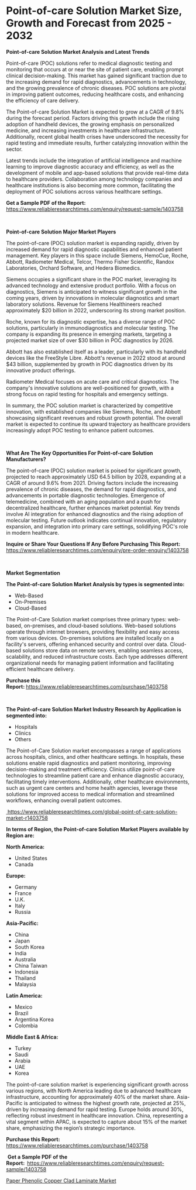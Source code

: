 <p><h1>Point-of-care Solution Market Size, Growth and Forecast from 2025 - 2032</h1></p><p><strong>Point-of-care Solution Market Analysis and Latest Trends</strong></p>
<p><p>Point-of-care (POC) solutions refer to medical diagnostic testing and monitoring that occurs at or near the site of patient care, enabling prompt clinical decision-making. This market has gained significant traction due to the increasing demand for rapid diagnostics, advancements in technology, and the growing prevalence of chronic diseases. POC solutions are pivotal in improving patient outcomes, reducing healthcare costs, and enhancing the efficiency of care delivery.</p><p>The Point-of-care Solution Market is expected to grow at a CAGR of 9.8% during the forecast period. Factors driving this growth include the rising adoption of handheld devices, the growing emphasis on personalized medicine, and increasing investments in healthcare infrastructure. Additionally, recent global health crises have underscored the necessity for rapid testing and immediate results, further catalyzing innovation within the sector.</p><p>Latest trends include the integration of artificial intelligence and machine learning to improve diagnostic accuracy and efficiency, as well as the development of mobile and app-based solutions that provide real-time data to healthcare providers. Collaboration among technology companies and healthcare institutions is also becoming more common, facilitating the deployment of POC solutions across various healthcare settings.</p></p>
<p><strong>Get a Sample PDF of the Report:&nbsp;</strong> <a href="https://www.reliableresearchtimes.com/enquiry/request-sample/1403758?utm_campaign=2009&utm_medium=2&utm_source=Github&utm_content=ia&utm_term=28032025&utm_id=point-of-care-solution">https://www.reliableresearchtimes.com/enquiry/request-sample/1403758</a></p>
<p>&nbsp;</p>
<p><strong>Point-of-care Solution Major Market Players</strong></p>
<p><p>The point-of-care (POC) solution market is expanding rapidly, driven by increased demand for rapid diagnostic capabilities and enhanced patient management. Key players in this space include Siemens, HemoCue, Roche, Abbott, Radiometer Medical, Telcor, Thermo Fisher Scientific, Randox Laboratories, Orchard Software, and Hedera Biomedics.</p><p>Siemens occupies a significant share in the POC market, leveraging its advanced technology and extensive product portfolio. With a focus on diagnostics, Siemens is anticipated to witness significant growth in the coming years, driven by innovations in molecular diagnostics and smart laboratory solutions. Revenue for Siemens Healthineers reached approximately $20 billion in 2022, underscoring its strong market position.</p><p>Roche, known for its diagnostic expertise, has a diverse range of POC solutions, particularly in immunodiagnostics and molecular testing. The company is expanding its presence in emerging markets, targeting a projected market size of over $30 billion in POC diagnostics by 2026. </p><p>Abbott has also established itself as a leader, particularly with its handheld devices like the FreeStyle Libre. Abbott's revenue in 2022 stood at around $43 billion, supplemented by growth in POC diagnostics driven by its innovative product offerings.</p><p>Radiometer Medical focuses on acute care and critical diagnostics. The company's innovative solutions are well-positioned for growth, with a strong focus on rapid testing for hospitals and emergency settings. </p><p>In summary, the POC solution market is characterized by competitive innovation, with established companies like Siemens, Roche, and Abbott showcasing significant revenues and robust growth potential. The overall market is expected to continue its upward trajectory as healthcare providers increasingly adopt POC testing to enhance patient outcomes.</p></p>
<p>&nbsp;</p>
<p><strong>What Are The Key Opportunities For Point-of-care Solution Manufacturers?</strong></p>
<p><p>The point-of-care (POC) solution market is poised for significant growth, projected to reach approximately USD 64.5 billion by 2028, expanding at a CAGR of around 9.6% from 2021. Driving factors include the increasing prevalence of chronic diseases, the demand for rapid diagnostics, and advancements in portable diagnostic technologies. Emergence of telemedicine, combined with an aging population and a push for decentralized healthcare, further enhances market potential. Key trends involve AI integration for enhanced diagnostics and the rising adoption of molecular testing. Future outlook indicates continual innovation, regulatory expansion, and integration into primary care settings, solidifying POC's role in modern healthcare.</p></p>
<p><strong>Inquire or Share Your Questions If Any Before Purchasing This Report:</strong> <a href="https://www.reliableresearchtimes.com/enquiry/pre-order-enquiry/1403758?utm_campaign=2009&utm_medium=2&utm_source=Github&utm_content=ia&utm_term=28032025&utm_id=point-of-care-solution">https://www.reliableresearchtimes.com/enquiry/pre-order-enquiry/1403758</a></p>
<p>&nbsp;</p>
<p><strong>Market Segmentation</strong></p>
<p><strong>The Point-of-care Solution Market Analysis by types is segmented into:</strong></p>
<p><ul><li>Web-Based</li><li>On-Premises</li><li>Cloud-Based</li></ul></p>
<p><p>The Point-of-Care Solution market comprises three primary types: web-based, on-premises, and cloud-based solutions. Web-based solutions operate through internet browsers, providing flexibility and easy access from various devices. On-premises solutions are installed locally on a facility's servers, offering enhanced security and control over data. Cloud-based solutions store data on remote servers, enabling seamless access, scalability, and reduced infrastructure costs. Each type addresses different organizational needs for managing patient information and facilitating efficient healthcare delivery.</p></p>
<p><strong>Purchase this Report:&nbsp;</strong><a href="https://www.reliableresearchtimes.com/purchase/1403758?utm_campaign=2009&utm_medium=2&utm_source=Github&utm_content=ia&utm_term=28032025&utm_id=point-of-care-solution">https://www.reliableresearchtimes.com/purchase/1403758</a></p>
<p>&nbsp;</p>
<p><strong>The Point-of-care Solution Market Industry Research by Application is segmented into:</strong></p>
<p><ul><li>Hospitals</li><li>Clinics</li><li>Others</li></ul></p>
<p><p>The Point-of-Care Solution market encompasses a range of applications across hospitals, clinics, and other healthcare settings. In hospitals, these solutions enable rapid diagnostics and patient monitoring, improving decision-making and treatment efficiency. Clinics utilize point-of-care technologies to streamline patient care and enhance diagnostic accuracy, facilitating timely interventions. Additionally, other healthcare environments, such as urgent care centers and home health agencies, leverage these solutions for improved access to medical information and streamlined workflows, enhancing overall patient outcomes.</p></p>
<p><a href="https://www.reliableresearchtimes.com/global-point-of-care-solution-market-r1403758?utm_campaign=2009&utm_medium=2&utm_source=Github&utm_content=ia&utm_term=28032025&utm_id=point-of-care-solution">&nbsp;https://www.reliableresearchtimes.com/global-point-of-care-solution-market-r1403758</a></p>
<p><strong>In terms of Region, the Point-of-care Solution Market Players available by Region are:</strong></p>
<p>
    <p> <strong> North America: </strong>
        <ul>
            <li>United States</li>
            <li>Canada</li>
        </ul>
        </p> 
    <p> <strong> Europe: </strong>
        <ul>
            <li>Germany</li>
            <li>France</li>
            <li>U.K.</li>
            <li>Italy</li>
            <li>Russia</li>
        </ul>
        </p> 
    <p> <strong> Asia-Pacific: </strong>
        <ul>
            <li>China</li>
            <li>Japan</li>
            <li>South Korea</li>
            <li>India</li>
            <li>Australia</li>
            <li>China Taiwan</li>
            <li>Indonesia</li>
            <li>Thailand</li>
            <li>Malaysia</li>
        </ul>
        </p> 
    <p> <strong> Latin America: </strong>
        <ul>
            <li>Mexico</li>
            <li>Brazil</li>
            <li>Argentina Korea</li>
            <li>Colombia</li>
        </ul>
        </p> 
    <p> <strong> Middle East & Africa: </strong>
        <ul>
            <li>Turkey</li>
            <li>Saudi</li>
            <li>Arabia</li>
            <li>UAE</li>
            <li>Korea</li>
        </ul>
    </p>
    </p>
<p><p>The point-of-care solution market is experiencing significant growth across various regions, with North America leading due to advanced healthcare infrastructure, accounting for approximately 40% of the market share. Asia-Pacific is anticipated to witness the highest growth rate, projected at 25%, driven by increasing demand for rapid testing. Europe holds around 30%, reflecting robust investment in healthcare innovation. China, representing a vital segment within APAC, is expected to capture about 15% of the market share, emphasizing the region’s strategic importance.</p></p>
<p><strong>Purchase this Report: </strong><a href="https://www.reliableresearchtimes.com/purchase/1403758?utm_campaign=2009&utm_medium=2&utm_source=Github&utm_content=ia&utm_term=28032025&utm_id=point-of-care-solution">https://www.reliableresearchtimes.com/purchase/1403758</a></p>
<p>&nbsp;<strong>Get a Sample PDF of the Report:&nbsp;&nbsp;</strong><a href="https://www.reliableresearchtimes.com/enquiry/request-sample/1403758?utm_campaign=2009&utm_medium=2&utm_source=Github&utm_content=ia&utm_term=28032025&utm_id=point-of-care-solution">https://www.reliableresearchtimes.com/enquiry/request-sample/1403758</a></p>
<p><strong></strong></p>
<p><p><a href="https://github.com/hgf64gh/Market-Research-Report-List-2/blob/main/paper-phenolic-copper-clad-laminate-market.md?utm_campaign=2009&utm_medium=2&utm_source=Github&utm_content=ia&utm_term=28032025&utm_id=point-of-care-solution">Paper Phenolic Copper Clad Laminate Market</a></p></p>